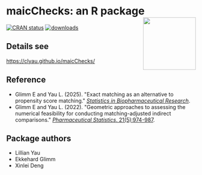 # maicChecks: an R package <a href="https://github.com/clyau/maicChecks"><img src="https://github.com/user-attachments/assets/16780205-98c6-4bbd-af23-dfec94010d54" align="right" height="140"/></a>

<!-- badges: start -->

[![CRAN status](https://badges.cranchecks.info/flavor/release/maicChecks.svg)](https://cran.r-project.org/web/checks/check_results_maicChecks.html) [![downloads](https://cranlogs.r-pkg.org/badges/maicChecks)](https://www.rdocumentation.org/trends) 

<!-- [![downloads](https://cranlogs.r-pkg.org/badges/grand-total/maicChecks)](https://cran.r-project.org/package=maicChecks) -->

<!-- badges: end -->

## Details see

<https://clyau.github.io/maicChecks/>

## Reference

-   Glimm E and Yau L. (2025). "Exact matching as an alternative to propensity score matching." [*Statistics in Biopharmaceutical Research*](https://doi.org/10.1080/19466315.2025.2507378)<!-- [arXiv:2503.02850v1](https://doi.org/10.48550/arXiv.2503.02850) -->.
-   Glimm E and Yau L. (2022). "Geometric approaches to assessing the numerical feasibility for conducting matching-adjusted indirect comparisons." [*Pharmaceutical Statistics*. 21(5):974-987](https://onlinelibrary.wiley.com/doi/full/10.1002/pst.2210).

## Package authors

-   Lillian Yau
-   Ekkehard Glimm
-   Xinlei Deng
